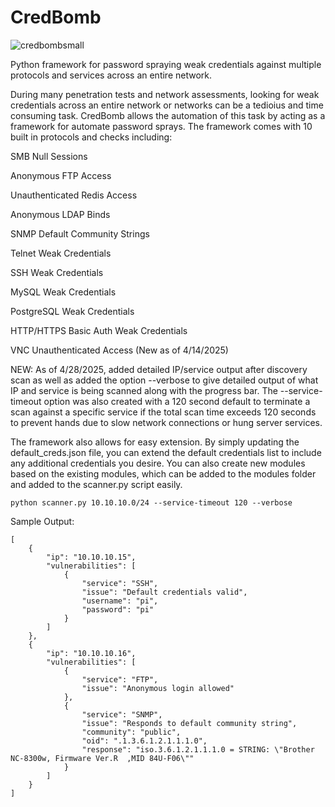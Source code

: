 # CredBomb

![credbombsmall](https://github.com/user-attachments/assets/750fbf67-0cd4-4395-bbd2-b3786c5ecb42)

Python framework for password spraying weak credentials against multiple protocols and services across an entire network. 

During many penetration tests and network assessments, looking for weak credentials across an entire network or networks can be a tedioius and time consuming task. CredBomb allows the automation of this task by acting as a framework for automate password sprays. The framework comes with 10 built in protocols and checks including: 


SMB Null Sessions

Anonymous FTP Access

Unauthenticated Redis Access 

Anonymous LDAP Binds

SNMP Default Community Strings

Telnet Weak Credentials

SSH Weak Credentials

MySQL Weak Credentials

PostgreSQL Weak Credentials

HTTP/HTTPS Basic Auth Weak Credentials

VNC Unauthenticated Access (New as of 4/14/2025) 

NEW: As of 4/28/2025, added detailed IP/service output after discovery scan as well as added the option --verbose to give detailed output of what IP and service is being scanned along with the progress bar. The --service-timeout option was also created with a 120 second default to terminate a scan against a specific service if the total scan time exceeds 120 seconds to prevent hands due to slow network connections or hung server services. 


The framework also allows for easy extension. By simply updating the default_creds.json file, you can extend the default credentials list to include any additional credentials you desire. You can also create new modules based on the existing modules, which can be added to the modules folder and added to the scanner.py script easily. 


```python scanner.py 10.10.10.0/24 --service-timeout 120 --verbose``` 


Sample Output: 

```
[
    {
        "ip": "10.10.10.15",
        "vulnerabilities": [
            {
                "service": "SSH",
                "issue": "Default credentials valid",
                "username": "pi",
                "password": "pi"
            }
        ]
    },
    {
        "ip": "10.10.10.16",
        "vulnerabilities": [
            {
                "service": "FTP",
                "issue": "Anonymous login allowed"
            },
            {
                "service": "SNMP",
                "issue": "Responds to default community string",
                "community": "public",
                "oid": ".1.3.6.1.2.1.1.1.0",
                "response": "iso.3.6.1.2.1.1.1.0 = STRING: \"Brother NC-8300w, Firmware Ver.R  ,MID 84U-F06\""
            }
        ]
    }
]

```
